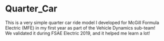 # Quarter_Car
This is a very simple quarter car ride model I developed for McGill Formula Electric (MFE) in my first year as part of the Vehicle Dynamics sub-team! We validated it during FSAE Electric 2019, and it helped me learn a lot!
